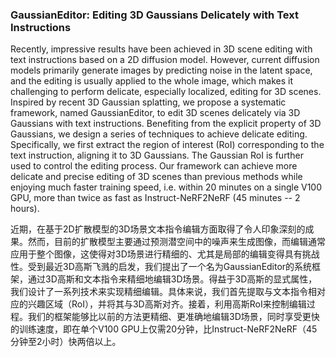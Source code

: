 ### GaussianEditor: Editing 3D Gaussians Delicately with Text Instructions

Recently, impressive results have been achieved in 3D scene editing with text instructions based on a 2D diffusion model. However, current diffusion models primarily generate images by predicting noise in the latent space, and the editing is usually applied to the whole image, which makes it challenging to perform delicate, especially localized, editing for 3D scenes. Inspired by recent 3D Gaussian splatting, we propose a systematic framework, named GaussianEditor, to edit 3D scenes delicately via 3D Gaussians with text instructions. Benefiting from the explicit property of 3D Gaussians, we design a series of techniques to achieve delicate editing. Specifically, we first extract the region of interest (RoI) corresponding to the text instruction, aligning it to 3D Gaussians. The Gaussian RoI is further used to control the editing process. Our framework can achieve more delicate and precise editing of 3D scenes than previous methods while enjoying much faster training speed, i.e. within 20 minutes on a single V100 GPU, more than twice as fast as Instruct-NeRF2NeRF (45 minutes -- 2 hours).

近期，在基于2D扩散模型的3D场景文本指令编辑方面取得了令人印象深刻的成果。然而，目前的扩散模型主要通过预测潜空间中的噪声来生成图像，而编辑通常应用于整个图像，这使得对3D场景进行精细的、尤其是局部的编辑变得具有挑战性。受到最近3D高斯飞溅的启发，我们提出了一个名为GaussianEditor的系统框架，通过3D高斯和文本指令来精细地编辑3D场景。得益于3D高斯的显式属性，我们设计了一系列技术来实现精细编辑。具体来说，我们首先提取与文本指令相对应的兴趣区域（RoI），并将其与3D高斯对齐。接着，利用高斯RoI来控制编辑过程。我们的框架能够比以前的方法更精细、更准确地编辑3D场景，同时享受更快的训练速度，即在单个V100 GPU上仅需20分钟，比Instruct-NeRF2NeRF（45分钟至2小时）快两倍以上。
